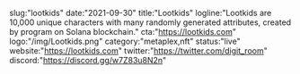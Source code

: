 slug:"lootkids"
date:"2021-09-30"
title:"Lootkids"
logline:"Lootkids are 10,000 unique characters with many randomly generated attributes, created by program on Solana blockchain."
cta:"https://lootkids.com"
logo:"/img/Lootkids.png"
category:"metaplex,nft"
status:"live"
website:"https://lootkids.com"
twitter:"https://twitter.com/digit_room"
discord:"https://discord.gg/w7Z83u8N2n"
